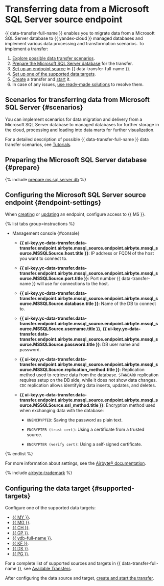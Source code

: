 # Transferring data from a Microsoft SQL Server source endpoint

{{ data-transfer-full-name }} enables you to migrate data from a Microsoft SQL Server database to {{ yandex-cloud }} managed databases and implement various data processing and transformation scenarios. To implement a transfer:

1. [Explore possible data transfer scenarios](#scenarios).
1. [Prepare the Microsoft SQL Server database](#prepare) for the transfer.
1. [Set up an endpoint source](#endpoint-settings) in {{ data-transfer-full-name }}.
1. [Set up one of the supported data targets](#supported-targets).
1. [Create](../../transfer.md#create) a transfer and [start](../../transfer.md#activate) it.
1. In case of any issues, [use ready-made solutions](../../../../data-transfer/troubleshooting/index.md) to resolve them.

## Scenarios for transferring data from Microsoft SQL Server {#scenarios}

You can implement scenarios for data migration and delivery from a Microsoft SQL Server database to managed databases for further storage in the cloud, processing and loading into data marts for further visualization.

For a detailed description of possible {{ data-transfer-full-name }} data transfer scenarios, see [Tutorials](../../../tutorials/index.md).

## Preparing the Microsoft SQL Server database {#prepare}

{% include [prepare ms sql server db](../../../../_includes/data-transfer/endpoints/sources/ms-sqlserver-prepare.md) %}

## Configuring the Microsoft SQL Server source endpoint {#endpoint-settings}

When [creating](../index.md#create) or [updating](../index.md#update) an endpoint, configure access to {{ MS }}.

{% list tabs group=instructions %}

- Management console {#console}

   * **{{ ui-key.yc-data-transfer.data-transfer.endpoint.airbyte.mssql_source.endpoint.airbyte.mssql_source.MSSQLSource.host.title }}**: IP address or FQDN of the host you want to connect to.

   * **{{ ui-key.yc-data-transfer.data-transfer.endpoint.airbyte.mssql_source.endpoint.airbyte.mssql_source.MSSQLSource.port.title }}**: Port number {{ data-transfer-name }} will use for connections to the host.

   * **{{ ui-key.yc-data-transfer.data-transfer.endpoint.airbyte.mssql_source.endpoint.airbyte.mssql_source.MSSQLSource.database.title }}**: Name of the DB to connect to.

   * **{{ ui-key.yc-data-transfer.data-transfer.endpoint.airbyte.mssql_source.endpoint.airbyte.mssql_source.MSSQLSource.username.title }}**, **{{ ui-key.yc-data-transfer.data-transfer.endpoint.airbyte.mssql_source.endpoint.airbyte.mssql_source.MSSQLSource.password.title }}**: DB user name and password.

   * **{{ ui-key.yc-data-transfer.data-transfer.endpoint.airbyte.mssql_source.endpoint.airbyte.mssql_source.MSSQLSource.replication_method.title }}**: Replication method used to retrieve data from the database. `STANDARD` replication requires setup on the DB side, while it does not show data changes. `CDC` replication allows identifying data inserts, updates, and deletes.

   * **{{ ui-key.yc-data-transfer.data-transfer.endpoint.airbyte.mssql_source.endpoint.airbyte.mssql_source.MSSQLSource.ssl_method.title }}**: Encryption method used when exchanging data with the database:

      * `UNENCRYPTED`: Saving the password as plain text.

      * `ENCRYPTER (trust cert)`: Using a certificate from a trusted source.

      * `ENCRYPTER (verify cert)`: Using a self-signed certificate.

{% endlist %}

For more information about settings, see the [Airbyte® documentation](https://docs.airbyte.com/integrations/sources/mssql/).

{% include [airbyte-trademark](../../../../_includes/data-transfer/airbyte-trademark.md) %}


## Configuring the data target {#supported-targets}

Configure one of the supported data targets:

* [{{ MY }}](../target/mysql.md).
* [{{ MG }}](../target/mongodb.md).
* [{{ CH }}](../target/clickhouse.md).
* [{{ GP }}](../target/greenplum.md).
* [{{ ydb-full-name }}](../target/yandex-database.md).
* [{{ KF }}](../target/kafka.md).
* [{{ DS }}](../target/data-streams.md).
* [{{ PG }}](../target/postgresql.md).

For a complete list of supported sources and targets in {{ data-transfer-full-name }}, see [Available Transfers](../../../transfer-matrix.md).

After configuring the data source and target, [create and start the transfer](../../transfer.md#create).